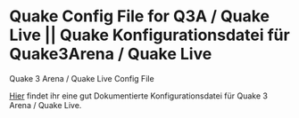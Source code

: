 # Quake Config File for Q3A / Quake Live || Quake Konfigurationsdatei für Quake3Arena / Quake Live
Quake 3 Arena / Quake Live Config File




[Hier](https://github.com/ulgrimar/QuakeConfig/blob/master/myconfig.cfg) findet ihr eine gut Dokumentierte Konfigurationsdatei für Quake 3 Arena / Quake Live. 

